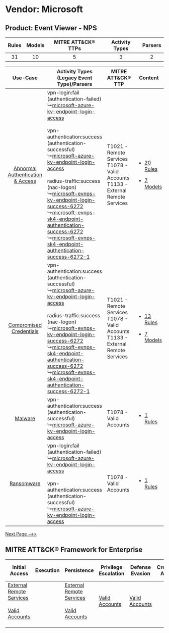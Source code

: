 Vendor: Microsoft
=================
Product: Event Viewer - NPS
---------------------------
| Rules | Models | MITRE ATT&CK® TTPs | Activity Types | Parsers |
|:-----:|:------:|:------------------:|:--------------:|:-------:|
|  31   |   10   |         5          |       3        |    2    |

|    Use-Case    | Activity Types (Legacy Event Type)/Parsers    | MITRE ATT&CK® TTP    | Content    |
|:----:| ---- | ---- | ---- |
| [Abnormal Authentication & Access](../../../UseCases/uc_abnormal_authentication_&_access.md) |  vpn-login:fail (authentication-failed)<br> ↳[microsoft-azure-kv-endpoint-login-access](Ps/pC_microsoftazurekvendpointloginaccess.md)<br><br> vpn-authentication:success (authentication-successful)<br> ↳[microsoft-azure-kv-endpoint-login-access](Ps/pC_microsoftazurekvendpointloginaccess.md)<br><br> radius-traffic:success (nac-logon)<br> ↳[microsoft-evnps-kv-endpoint-login-success-6272](Ps/pC_microsoftevnpskvendpointloginsuccess6272.md)<br> ↳[microsoft-evnps-sk4-endpoint-authentication-success-6272](Ps/pC_microsoftevnpssk4endpointauthenticationsuccess6272.md)<br> ↳[microsoft-evnps-sk4-endpoint-authentication-success-6272-1](Ps/pC_microsoftevnpssk4endpointauthenticationsuccess62721.md)<br> | T1021 - Remote Services<br>T1078 - Valid Accounts<br>T1133 - External Remote Services<br> | [<ul><li>20 Rules</li></ul><ul><li>7 Models</li></ul>](RM/r_m_microsoft_event_viewer_-_nps_Abnormal_Authentication_&_Access.md) |
|          [Compromised Credentials](../../../UseCases/uc_compromised_credentials.md)          |  vpn-authentication:success (authentication-successful)<br> ↳[microsoft-azure-kv-endpoint-login-access](Ps/pC_microsoftazurekvendpointloginaccess.md)<br><br> radius-traffic:success (nac-logon)<br> ↳[microsoft-evnps-kv-endpoint-login-success-6272](Ps/pC_microsoftevnpskvendpointloginsuccess6272.md)<br> ↳[microsoft-evnps-sk4-endpoint-authentication-success-6272](Ps/pC_microsoftevnpssk4endpointauthenticationsuccess6272.md)<br> ↳[microsoft-evnps-sk4-endpoint-authentication-success-6272-1](Ps/pC_microsoftevnpssk4endpointauthenticationsuccess62721.md)<br>    | T1021 - Remote Services<br>T1078 - Valid Accounts<br>T1133 - External Remote Services<br> | [<ul><li>13 Rules</li></ul><ul><li>7 Models</li></ul>](RM/r_m_microsoft_event_viewer_-_nps_Compromised_Credentials.md)          |
|    [Malware](../../../UseCases/uc_malware.md)    |  vpn-authentication:success (authentication-successful)<br> ↳[microsoft-azure-kv-endpoint-login-access](Ps/pC_microsoftazurekvendpointloginaccess.md)<br>    | T1078 - Valid Accounts<br>    | [<ul><li>1 Rules</li></ul>](RM/r_m_microsoft_event_viewer_-_nps_Malware.md)    |
|    [Ransomware](../../../UseCases/uc_ransomware.md)    |  vpn-login:fail (authentication-failed)<br> ↳[microsoft-azure-kv-endpoint-login-access](Ps/pC_microsoftazurekvendpointloginaccess.md)<br><br> vpn-authentication:success (authentication-successful)<br> ↳[microsoft-azure-kv-endpoint-login-access](Ps/pC_microsoftazurekvendpointloginaccess.md)<br>    | T1078 - Valid Accounts<br>    | [<ul><li>1 Rules</li></ul>](RM/r_m_microsoft_event_viewer_-_nps_Ransomware.md)    |
[Next Page -->>](2_ds_microsoft_event_viewer_-_nps.md)

MITRE ATT&CK® Framework for Enterprise
--------------------------------------
| Initial Access                                                                                                                                   | Execution | Persistence                                                                                                                                      | Privilege Escalation                                                | Defense Evasion                                                     | Credential Access | Discovery | Lateral Movement                                                     | Collection | Command and Control                                                                                                                       | Exfiltration | Impact |
| ------------------------------------------------------------------------------------------------------------------------------------------------ | --------- | ------------------------------------------------------------------------------------------------------------------------------------------------ | ------------------------------------------------------------------- | ------------------------------------------------------------------- | ----------------- | --------- | -------------------------------------------------------------------- | ---------- | ----------------------------------------------------------------------------------------------------------------------------------------- | ------------ | ------ |
| [External Remote Services](https://attack.mitre.org/techniques/T1133)<br><br>[Valid Accounts](https://attack.mitre.org/techniques/T1078)<br><br> |           | [External Remote Services](https://attack.mitre.org/techniques/T1133)<br><br>[Valid Accounts](https://attack.mitre.org/techniques/T1078)<br><br> | [Valid Accounts](https://attack.mitre.org/techniques/T1078)<br><br> | [Valid Accounts](https://attack.mitre.org/techniques/T1078)<br><br> |                   |           | [Remote Services](https://attack.mitre.org/techniques/T1021)<br><br> |            | [Proxy: Multi-hop Proxy](https://attack.mitre.org/techniques/T1090/003)<br><br>[Proxy](https://attack.mitre.org/techniques/T1090)<br><br> |              |        |
